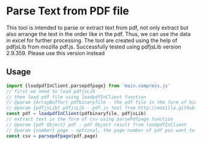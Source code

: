 # Parse Text from PDF file
This tool is intended to parse or extract text from pdf,
not only extract but also arrange the text in the order
like in the pdf. Thus, we can use the data in excel for 
further processing. 
The tool are created using the help of pdfjsLib from mozilla pdf.js.
Successfully tested using pdfjsLib version 2.9.359.
Please use this version instead
## Usage
~~~js
import {loadpdfInClient,parsepdfpage} from 'main.compress.js'
// first we need to load pdfjsLib
// then load pdf file using loadpdfInClient function
// @param {ArrayBuffer} pdfbinaryfile - the pdf file in the form of binary format
// @param {pdfjsLib} pdfjsLib - pdf.js tool from http://mozilla.github.io/pdf.js
const pdf = loadpdfInClient(pdfbinaryfile, pdfjsLib)
// extract text in the form of csv using parsePdfpage function
// @param {pdf Object} pdf - pdf Object result from loadpdfInClient 
// @param {number} page - optional, the page number of pdf you want to parse
const csv = parsepdfpage(pdf,page)
~~~
